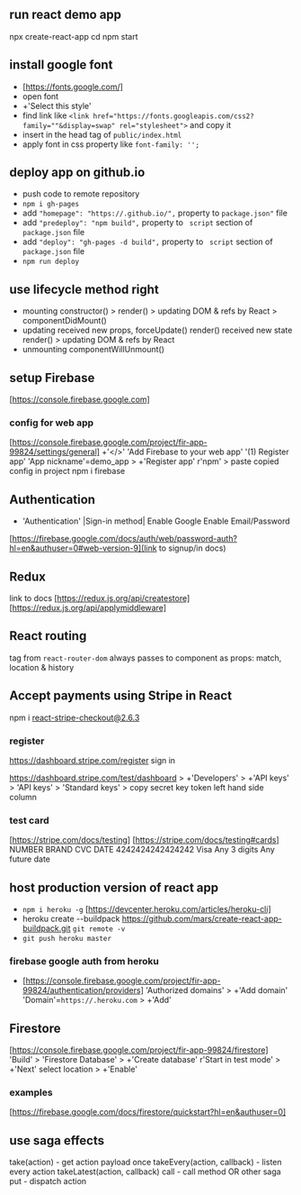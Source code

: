 ## run react demo app
npx create-react-app <app-name>
cd <app-name>
npm start

## install google font
- [https://fonts.google.com/]
- open font
- +'Select this style'
- find link like `<link href="https://fonts.googleapis.com/css2?family="`<font-name>`"&display=swap" rel="stylesheet">` and copy it
- insert in the head tag of `public/index.html`
- apply font in css property like `font-family: '`<font-name>`';`

## deploy app on github.io
- push code to remote repository
- `npm i gh-pages`
- add `"homepage": "https://`<git-user-name>`.github.io/`<git-repo-name>`",` property to `package.json"` file  
- add `"predeploy": "npm build",` property to ` script` section of `package.json` file  
- add `"deploy": "gh-pages -d build",` property to ` script` section of `package.json` file  
- `npm run deploy`

## use lifecycle method right
- mounting
  constructor() > render() > updating DOM & refs by React > componentDidMount()
- updating
  received new props, forceUpdate()
    render()
  received new state
    render() > updating DOM & refs by React
- unmounting
  componentWillUnmount()

  
## setup Firebase
[https://console.firebase.google.com]

### config for web app
[https://console.firebase.google.com/project/fir-app-99824/settings/general]
+'</>' 
'Add Firebase to your web app'
'(1) Register app'
'App nickname'=demo_app > +'Register app'
r'npm' > paste copied config in project
npm i firebase

## Authentication 
- 'Authentication'
|Sign-in method| 
Enable Google
Enable Email/Password

[https://firebase.google.com/docs/auth/web/password-auth?hl=en&authuser=0#web-version-9](link to signup/in docs)

## Redux
link to docs
[https://redux.js.org/api/createstore]
[https://redux.js.org/api/applymiddleware]

## React routing
<Route path={} component={}> tag from `react-router-dom` always passes to component as props: match, location & history

## Accept payments using Stripe in React
npm i react-stripe-checkout@2.6.3

### register
https://dashboard.stripe.com/register
sign in

https://dashboard.stripe.com/test/dashboard > +'Developers' > +'API keys' > 
    'API keys' > 'Standard keys' > copy secret key token
left hand side column 

### test card
[https://stripe.com/docs/testing]
[https://stripe.com/docs/testing#cards]
NUMBER	            BRAND	CVC	            DATE
4242424242424242	  Visa	Any 3 digits	  Any future date


## host production version of react app 
- `npm i heroku -g`
[https://devcenter.heroku.com/articles/heroku-cli]
- heroku create <deployed-app-name> --buildpack https://github.com/mars/create-react-app-buildpack.git
  `git remote -v`
- `git push heroku master`

### firebase google auth from heroku
- [https://console.firebase.google.com/project/fir-app-99824/authentication/providers]
'Authorized domains' > +'Add domain' 
'Domain'=`https://`<deployed-app-name>`.heroku.com` > +'Add'

## Firestore
[https://console.firebase.google.com/project/fir-app-99824/firestore]
'Build' > 'Firestore Database' > +'Create database'
r'Start in test mode' > +'Next'
select location > +'Enable'
### examples
[https://firebase.google.com/docs/firestore/quickstart?hl=en&authuser=0]



## use saga effects
take(action) - get action payload once
takeEvery(action, callback) - listen every action
takeLatest(action, callback)
call - call method OR other saga
put - dispatch action
